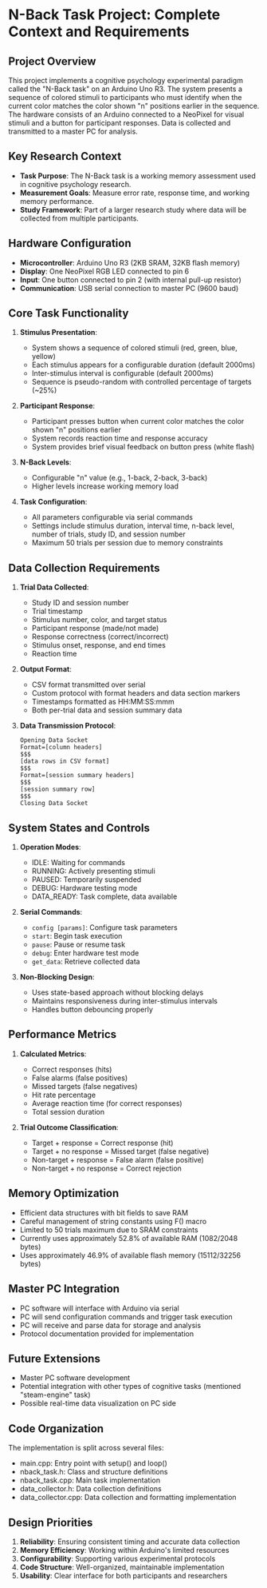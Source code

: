 # N-Back Task Project: Complete Context and Requirements

## Project Overview

This project implements a cognitive psychology experimental paradigm called the "N-Back task" on an Arduino Uno R3. The system presents a sequence of colored stimuli to participants who must identify when the current color matches the color shown "n" positions earlier in the sequence. The hardware consists of an Arduino connected to a NeoPixel for visual stimuli and a button for participant responses. Data is collected and transmitted to a master PC for analysis.

## Key Research Context

- **Task Purpose**: The N-Back task is a working memory assessment used in cognitive psychology research.
- **Measurement Goals**: Measure error rate, response time, and working memory performance.
- **Study Framework**: Part of a larger research study where data will be collected from multiple participants.

## Hardware Configuration

- **Microcontroller**: Arduino Uno R3 (2KB SRAM, 32KB flash memory)
- **Display**: One NeoPixel RGB LED connected to pin 6
- **Input**: One button connected to pin 2 (with internal pull-up resistor)
- **Communication**: USB serial connection to master PC (9600 baud)

## Core Task Functionality

1. **Stimulus Presentation**:
   - System shows a sequence of colored stimuli (red, green, blue, yellow)
   - Each stimulus appears for a configurable duration (default 2000ms)
   - Inter-stimulus interval is configurable (default 2000ms)
   - Sequence is pseudo-random with controlled percentage of targets (~25%)

2. **Participant Response**:
   - Participant presses button when current color matches the color shown "n" positions earlier
   - System records reaction time and response accuracy
   - System provides brief visual feedback on button press (white flash)

3. **N-Back Levels**:
   - Configurable "n" value (e.g., 1-back, 2-back, 3-back)
   - Higher levels increase working memory load

4. **Task Configuration**:
   - All parameters configurable via serial commands
   - Settings include stimulus duration, interval time, n-back level, number of trials, study ID, and session number
   - Maximum 50 trials per session due to memory constraints

## Data Collection Requirements

1. **Trial Data Collected**:
   - Study ID and session number
   - Trial timestamp
   - Stimulus number, color, and target status
   - Participant response (made/not made)
   - Response correctness (correct/incorrect)
   - Stimulus onset, response, and end times
   - Reaction time

2. **Output Format**:
   - CSV format transmitted over serial
   - Custom protocol with format headers and data section markers
   - Timestamps formatted as HH:MM:SS:mmm
   - Both per-trial data and session summary data

3. **Data Transmission Protocol**:
   ```
   Opening Data Socket
   Format=[column headers]
   $$$
   [data rows in CSV format]
   $$$
   Format=[session summary headers]
   $$$
   [session summary row]
   $$$
   Closing Data Socket
   ```

## System States and Controls

1. **Operation Modes**:
   - IDLE: Waiting for commands
   - RUNNING: Actively presenting stimuli
   - PAUSED: Temporarily suspended
   - DEBUG: Hardware testing mode
   - DATA_READY: Task complete, data available

2. **Serial Commands**:
   - `config [params]`: Configure task parameters
   - `start`: Begin task execution
   - `pause`: Pause or resume task
   - `debug`: Enter hardware test mode
   - `get_data`: Retrieve collected data

3. **Non-Blocking Design**:
   - Uses state-based approach without blocking delays
   - Maintains responsiveness during inter-stimulus intervals
   - Handles button debouncing properly

## Performance Metrics

1. **Calculated Metrics**:
   - Correct responses (hits)
   - False alarms (false positives)
   - Missed targets (false negatives)
   - Hit rate percentage
   - Average reaction time (for correct responses)
   - Total session duration

2. **Trial Outcome Classification**:
   - Target + response = Correct response (hit)
   - Target + no response = Missed target (false negative)
   - Non-target + response = False alarm (false positive)
   - Non-target + no response = Correct rejection

## Memory Optimization

- Efficient data structures with bit fields to save RAM
- Careful management of string constants using F() macro
- Limited to 50 trials maximum due to SRAM constraints
- Currently uses approximately 52.8% of available RAM (1082/2048 bytes)
- Uses approximately 46.9% of available flash memory (15112/32256 bytes)

## Master PC Integration

- PC software will interface with Arduino via serial
- PC will send configuration commands and trigger task execution
- PC will receive and parse data for storage and analysis
- Protocol documentation provided for implementation

## Future Extensions

- Master PC software development
- Potential integration with other types of cognitive tasks (mentioned "steam-engine" task)
- Possible real-time data visualization on PC side

## Code Organization

The implementation is split across several files:
- main.cpp: Entry point with setup() and loop()
- nback_task.h: Class and structure definitions
- nback_task.cpp: Main task implementation
- data_collector.h: Data collection definitions
- data_collector.cpp: Data collection and formatting implementation

## Design Priorities

1. **Reliability**: Ensuring consistent timing and accurate data collection
2. **Memory Efficiency**: Working within Arduino's limited resources
3. **Configurability**: Supporting various experimental protocols
4. **Code Structure**: Well-organized, maintainable implementation
5. **Usability**: Clear interface for both participants and researchers
